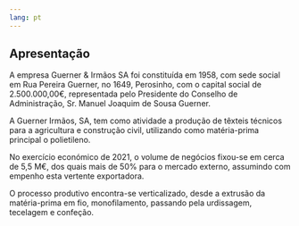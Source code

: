 ```yaml
---
lang: pt
---
```


## Apresentação

A empresa Guerner & Irmãos SA foi constituída em 1958, com sede social em Rua Pereira Guerner, no 1649, Perosinho, com o capital social de 2.500.000,00€, representada pelo Presidente do Conselho de Administração, Sr. Manuel Joaquim de Sousa Guerner.

A Guerner Irmãos, SA, tem como atividade a produção de têxteis técnicos para a agricultura e construção civil, utilizando como matéria-prima principal o polietileno.

No exercício económico de 2021, o volume de negócios fixou-se em cerca de 5,5 M€, dos quais mais de 50% para o mercado externo, assumindo com empenho esta vertente exportadora.

O processo produtivo encontra-se verticalizado, desde a extrusão da matéria-prima em fio, monofilamento, passando pela urdissagem, tecelagem e confeção.
